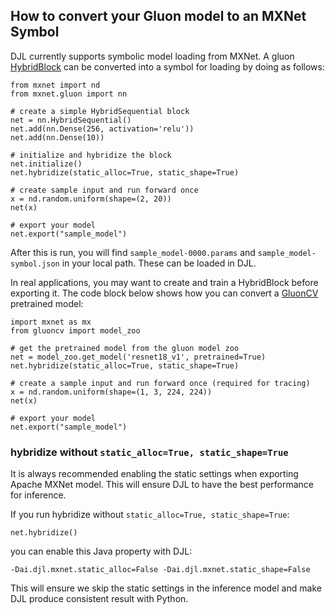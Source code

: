 ## How to convert your Gluon model to an MXNet Symbol

DJL currently supports symbolic model loading from MXNet.
A gluon [HybridBlock](https://mxnet.apache.org/api/python/docs/api/gluon/hybrid_block.html) can be converted into a symbol for loading by doing as follows:

```
from mxnet import nd
from mxnet.gluon import nn

# create a simple HybridSequential block
net = nn.HybridSequential()
net.add(nn.Dense(256, activation='relu'))
net.add(nn.Dense(10))

# initialize and hybridize the block
net.initialize()
net.hybridize(static_alloc=True, static_shape=True)

# create sample input and run forward once
x = nd.random.uniform(shape=(2, 20))
net(x)

# export your model
net.export("sample_model")
```

After this is run, you will find `sample_model-0000.params` and `sample_model-symbol.json` in your local path.
These can be loaded in DJL.

In real applications, you may want to create and train a HybridBlock before exporting it.
The code block below shows how you can convert a [GluonCV](https://gluon-cv.mxnet.io/) pretrained model:

```
import mxnet as mx
from gluoncv import model_zoo

# get the pretrained model from the gluon model zoo
net = model_zoo.get_model('resnet18_v1', pretrained=True)
net.hybridize(static_alloc=True, static_shape=True)

# create a sample input and run forward once (required for tracing)
x = nd.random.uniform(shape=(1, 3, 224, 224))
net(x)

# export your model
net.export("sample_model")
```

### hybridize without `static_alloc=True, static_shape=True`

It is always recommended enabling the static settings when exporting Apache MXNet model. This will ensure DJL to have the best performance for inference.

If you run hybridize without `static_alloc=True, static_shape=True`:

```
net.hybridize()
```

you can enable this Java property with DJL:

```
-Dai.djl.mxnet.static_alloc=False -Dai.djl.mxnet.static_shape=False
```

This will ensure we skip the static settings in the inference model and make DJL produce consistent result with Python.

